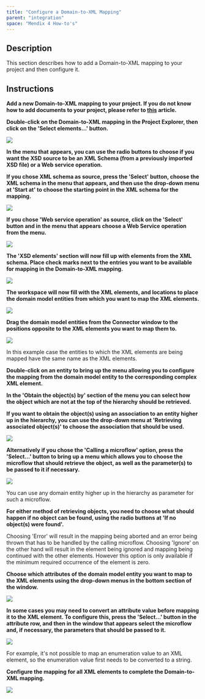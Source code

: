 ```yaml
---
title: "Configure a Domain-to-XML Mapping"
parent: "integration"
space: "Mendix 4 How-to's"
---
```

## Description

This section describes how to add a Domain-to-XML mapping to your project and then configure it.

## Instructions

 **Add a new Domain-to-XML mapping to your project. If you do not know how to add documents to your project, please refer to [this](add-documents-to-a-module) article.**

 **Double-click on the Domain-to-XML mapping in the Project Explorer, then click on the 'Select elements...' button.**

![](attachments/2621625/2752800.png)

 **In the menu that appears, you can use the radio buttons to choose if you want the XSD source to be an XML Schema (from a previously imported XSD file) or a Web service operation.**

 **If you chose XML schema as source, press the 'Select' button, choose the XML schema in the menu that appears, and then use the drop-down menu at 'Start at' to choose the starting point in the XML schema for the mapping.**

![](attachments/2621625/2752797.png)

 **If you chose 'Web service operation' as source, click on the 'Select' button and in the menu that appears choose a Web Service operation from the menu.**

![](attachments/2621625/2752798.png)

 **The 'XSD elements' section will now fill up with elements from the XML schema. Place check marks next to the entries you want to be available for mapping in the Domain-to-XML mapping.**

![](attachments/2621625/2752799.png)

 **The workspace will now fill with the XML elements, and locations to place the domain model entities from which you want to map the XML elements.**

![](attachments/2621625/2752802.png)

 **Drag the domain model entities from the Connector window to the positions opposite to the XML elements you want to map them to.**

![](attachments/2621625/2752793.png)

In this example case the entities to which the XML elements are being mapped have the same name as the XML elements.

 **Double-click on an entity to bring up the menu allowing you to configure the mapping from the domain model entity to the corresponding complex XML element.**

 **In the 'Obtain the object(s) by' section of the menu you can select how the object which are not at the top of the hierarchy should be retrieved.**

 **If you want to obtain the object(s) using an association to an entity higher up in the hierarchy, you can use the drop-down menu at 'Retrieving associated object(s)' to choose the association that should be used.**

![](attachments/2621625/2752794.png)

 **Alternatively if you chose the 'Calling a microflow' option, press the 'Select...' button to bring up a menu which allows you to choose the microflow that should retrieve the object, as well as the parameter(s) to be passed to it if necessary.**

![](attachments/2621625/2752791.png)

You can use any domain entity higher up in the hierarchy as parameter for such a microflow.

 **For either method of retrieving objects, you need to choose what should happen if no object can be found, using the radio buttons at 'If no object(s) were found'.**

Choosing 'Error' will result in the mapping being aborted and an error being thrown that has to be handled by the calling microflow. Choosing 'Ignore' on the other hand will result in the element being ignored and mapping being continued with the other elements. However this option is only available if the minimum required occurrence of the element is zero.

 **Choose which attributes of the domain model entity you want to map to the XML elements using the drop-down menus in the bottom section of the window.**

![](attachments/2621625/2752796.png)

 **In some cases you may need to convert an attribute value before mapping it to the XML element. To configure this, press the 'Select...' button in the attribute row, and then in the window that appears select the microflow and, if necessary, the parameters that should be passed to it.**

![](attachments/2621625/2752795.png)

For example, it's not possible to map an enumeration value to an XML element, so the enumeration value first needs to be converted to a string.

 **Configure the mapping for all XML elements to complete the Domain-to-XML mapping.**

![](attachments/2621625/2752792.png)
